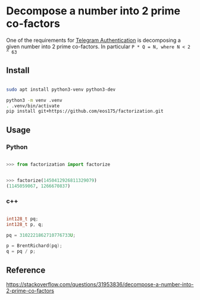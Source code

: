 # Decompose a number into 2 prime co-factors

One of the requirements for [Telegram Authentication](https://core.telegram.org/mtproto/samples-auth_key#3-pq-17ed48941a08f981-decomposed-into-2-prime-cofactors) is decomposing a given number into 2 prime co-factors. In particular `P * Q = N, where N < 2 ^ 63`


## Install

```bash

sudo apt install python3-venv python3-dev

python3 -m venv .venv
. .venv/bin/activate
pip install git+https://github.com/eos175/factorization.git

```

## Usage

### Python

```python

>>> from factorization import factorize


>>> factorize(1450412926811329079)
(1145059067, 1266670837)


```

### c++

```c++

int128_t pq;
int128_t p, q;

pq = 3102221862710776733U;

p = BrentRichard(pq);
q = pq / p;


```


## Reference

https://stackoverflow.com/questions/31953836/decompose-a-number-into-2-prime-co-factors

